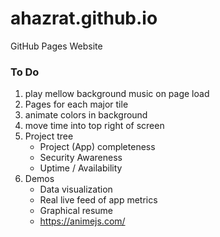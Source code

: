 # ahazrat.github.io
GitHub Pages Website

### To Do
1. play mellow background music on page load
1. Pages for each major tile
1. animate colors in background
1. move time into top right of screen
1. Project tree
    - Project (App) completeness
    - Security Awareness
    - Uptime / Availability
1. Demos
    - Data visualization
    - Real live feed of app metrics
    - Graphical resume
    - https://animejs.com/